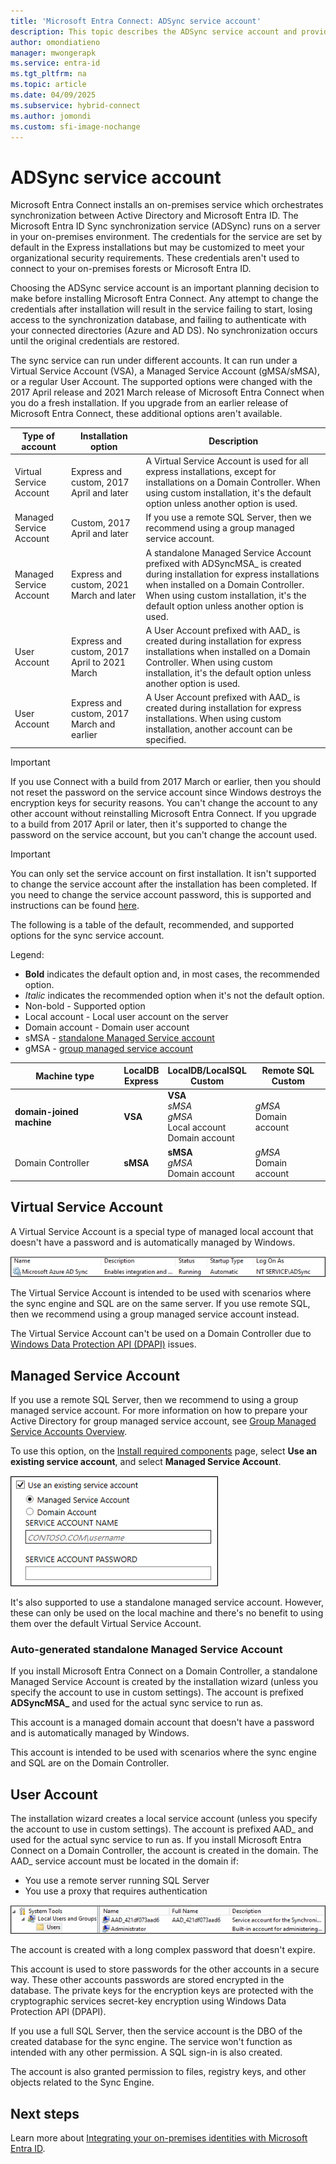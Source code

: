 ```yaml
---
title: 'Microsoft Entra Connect: ADSync service account'
description: This topic describes the ADSync service account and provides best practices regarding the account.
author: omondiatieno
manager: mwongerapk
ms.service: entra-id
ms.tgt_pltfrm: na
ms.topic: article
ms.date: 04/09/2025
ms.subservice: hybrid-connect
ms.author: jomondi
ms.custom: sfi-image-nochange
---
```


# ADSync service account
Microsoft Entra Connect installs an on-premises service which orchestrates synchronization between Active Directory and Microsoft Entra ID.  The Microsoft Entra ID Sync synchronization service (ADSync) runs on a server in your on-premises environment. The credentials for the service are set by default in the Express installations but may be customized to meet your organizational security requirements. These credentials aren't used to connect to your on-premises forests or Microsoft Entra ID.

Choosing the ADSync service account is an important planning decision to make before installing Microsoft Entra Connect. Any attempt to change the credentials after installation will result in the service failing to start, losing access to the synchronization database, and failing to authenticate with your connected directories (Azure and AD DS). No synchronization occurs until the original credentials are restored.

The sync service can run under different accounts. It can run under a Virtual Service Account (VSA), a Managed Service Account (gMSA/sMSA), or a regular User Account. The supported options were changed with the 2017 April release and 2021 March release of Microsoft Entra Connect when you do a fresh installation. If you upgrade from an earlier release of Microsoft Entra Connect, these additional options aren't available. 


|Type of account|Installation option|Description| 
|-----|------|-----|
|Virtual Service Account|Express and custom, 2017 April and later| A Virtual Service Account is used for all express installations, except for installations on a Domain Controller. When using custom installation, it's the default option unless another option is used.| 
|Managed Service Account|Custom, 2017 April and later|If you use a remote SQL Server, then we recommend using a group managed service account. |
|Managed Service Account|Express and custom, 2021 March and later|A standalone Managed Service Account prefixed with ADSyncMSA_ is created during installation for express installations when installed on a Domain Controller. When using custom installation, it's the default option unless another option is used.|
|User Account|Express and custom, 2017 April to 2021 March|A User Account prefixed with AAD_ is created during installation for express installations when installed on a Domain Controller. When using custom installation, it's the default option unless another option is used.|
|User Account|Express and custom, 2017 March and earlier|A User Account prefixed with AAD_ is created during installation for express installations. When using custom installation, another account can be specified.| 

>[!IMPORTANT]
> If you use Connect with a build from 2017 March or earlier, then you should not reset the password on the service account since Windows destroys the encryption keys for security reasons. You can't change the account to any other account without reinstalling Microsoft Entra Connect. If you upgrade to a build from 2017 April or later, then it's supported to change the password on the service account, but you can't change the account used. 

> [!IMPORTANT]
> You can only set the service account on first installation. It isn't supported to change the service account after the installation has been completed. If you need to change the service account password, this is supported and instructions can be found [here](how-to-connect-sync-change-serviceacct-pass.md).

The following is a table of the default, recommended, and supported options for the sync service account. 

Legend: 

- **Bold** indicates the default option and, in most cases, the recommended option. 
- *Italic* indicates the recommended option when it's not the default option. 
- Non-bold - Supported option 
- Local account - Local user account on the server 
- Domain account - Domain user account 
- sMSA - [standalone Managed Service account](/previous-versions/windows/it-pro/windows-server-2008-R2-and-2008/dd548356(v=ws.10))
- gMSA - [group managed service account](/previous-versions/windows/it-pro/windows-server-2012-R2-and-2012/hh831782(v=ws.11)) 

|Machine type |**LocalDB</br> Express**|**LocalDB/LocalSQL</br> Custom**|**Remote SQL</br> Custom**|
|-----|-----|-----|-----|
|**domain-joined machine**|**VSA**|**VSA**</br> *sMSA*</br> *gMSA*</br> Local account</br> Domain account| *gMSA* </br>Domain account|
|Domain Controller| **sMSA**|**sMSA** </br>*gMSA*</br> Domain account|*gMSA*</br>Domain account| 

## Virtual Service Account 

A Virtual Service Account is a special type of managed local account that doesn't have a password and is automatically managed by Windows. 

 ![Virtual service account](media/concept-adsync-service-account/account-1.png)

The Virtual Service Account is intended to be used with scenarios where the sync engine and SQL are on the same server. If you use remote SQL, then we recommend using a group managed service account instead. 

The Virtual Service Account can't be used on a Domain Controller due to [Windows Data Protection API (DPAPI)](/previous-versions/ms995355(v=msdn.10)) issues. 

## Managed Service Account 

If you use a remote SQL Server, then we recommend to using a group managed service account. For more information on how to prepare your Active Directory for group managed service account, see [Group Managed Service Accounts Overview](/previous-versions/windows/it-pro/windows-server-2012-R2-and-2012/hh831782(v=ws.11)). 

To use this option, on the [Install required components](how-to-connect-install-custom.md#install-required-components) page, select **Use an existing service account**, and select **Managed Service Account**. 

 ![managed service account](media/concept-adsync-service-account/account-2.png)

It's also supported to use a standalone managed service account. However, these can only be used on the local machine and there's no benefit to using them over the default Virtual Service Account. 

### Auto-generated standalone Managed Service Account 

If you install Microsoft Entra Connect on a Domain Controller, a standalone Managed Service Account is created by the installation wizard (unless you specify the account to use in custom settings). The account is prefixed **ADSyncMSA_** and used for the actual sync service to run as. 

This account is a managed domain account that doesn't have a password and is automatically managed by Windows. 

This account is intended to be used with scenarios where the sync engine and SQL are on the Domain Controller. 

## User Account 

The installation wizard creates a local service account (unless you specify the account to use in custom settings). The account is prefixed AAD_ and used for the actual sync service to run as. If you install Microsoft Entra Connect on a Domain Controller, the account is created in the domain. The AAD_ service account must be located in the domain if: 
- You use a remote server running SQL Server 
- You use a proxy that requires authentication 

 ![user account](media/concept-adsync-service-account/account-3.png)

The account is created with a long complex password that doesn't expire. 

This account is used to store passwords for the other accounts in a secure way. These other accounts passwords are stored encrypted in the database. The private keys for the encryption keys are protected with the cryptographic services secret-key encryption using Windows Data Protection API (DPAPI). 

If you use a full SQL Server, then the service account is the DBO of the created database for the sync engine. The service won't function as intended with any other permission. A SQL sign-in is also created. 

The account is also granted permission to files, registry keys, and other objects related to the Sync Engine. 


## Next steps
Learn more about [Integrating your on-premises identities with Microsoft Entra ID](../whatis-hybrid-identity.md).
